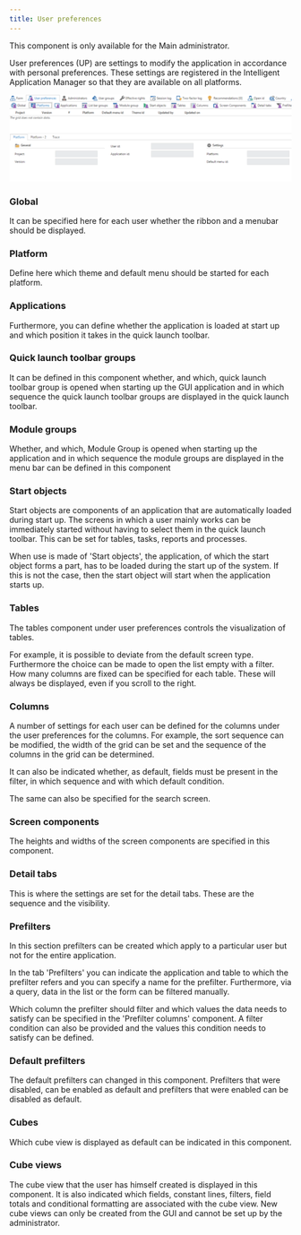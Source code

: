 ```yaml
---
title: User preferences
---
```


This component is only available for the Main administrator.

User preferences (UP) are settings to modify the application in accordance with personal preferences. These settings are registered in the Intelligent Application Manager so that they are available on all platforms.

![](../assets/iam_admin/image20.png)

### Global

It can be specified here for each user whether the ribbon and a menubar should be displayed.

### Platform

Define here which theme and default menu should be started for each platform.

### Applications

Furthermore, you can define whether the application is loaded at start up and which position it takes in the quick launch toolbar.

### Quick launch toolbar groups

It can be defined in this component whether, and which, quick launch toolbar group is opened when starting up the GUI application and in which sequence the quick launch toolbar groups are displayed in the quick launch toolbar.

### Module groups

Whether, and which, Module Group is opened when starting up the application and in which sequence the module groups are displayed in the menu bar can be defined in this component

### Start objects

Start objects are components of an application that are automatically loaded during start up. The screens in which a user mainly works can be immediately started without having to select them in the quick launch toolbar. This can be set for tables, tasks, reports and processes.

When use is made of 'Start objects', the application, of which the start object forms a part, has to be loaded during the start up of the system. If this is not the case, then the start object will start when the application starts up.

### Tables

The tables component under user preferences controls the visualization of tables.

For example, it is possible to deviate from the default screen type. Furthermore the choice can be made to open the list empty with a filter. How many columns are fixed can be specified for each table. These will always be displayed, even if you scroll to the right.

### Columns

A number of settings for each user can be defined for the columns under the user preferences for the columns. For example, the sort sequence can be modified, the width of the grid can be set and the sequence of the columns in the grid can be determined.

It can also be indicated whether, as default, fields must be present in the filter, in which sequence and with which default condition.

The same can also be specified for the search screen.

### Screen components

The heights and widths of the screen components are specified in this component.

### Detail tabs

This is where the settings are set for the detail tabs. These are the sequence and the visibility.

### Prefilters

In this section prefilters can be created which apply to a particular user but not for the entire application.

In the tab 'Prefilters' you can indicate the application and table to which the prefilter refers and you can specify a name for the prefilter. Furthermore, via a query, data in the list or the form can be filtered manually.

Which column the prefilter should filter and which values the data needs to satisfy can be specified in the 'Prefilter columns' component. A filter condition can also be provided and the values this condition needs to satisfy can be defined.

### Default prefilters

The default prefilters can changed in this component. Prefilters that were disabled, can be enabled as default and prefilters that were enabled can be disabled as default.

### Cubes

Which cube view is displayed as default can be indicated in this component.

### Cube views

The cube view that the user has himself created is displayed in this component. It is also indicated which fields, constant lines, filters, field totals and conditional formatting are associated with the cube view. New cube views can only be created from the GUI and cannot be set up by the administrator.
